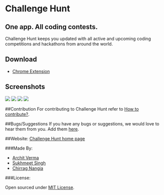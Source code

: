 # Challenge Hunt

## One app. All coding contests.
Challenge Hunt keeps you updated with all active and upcoming coding competitions and hackathons from around the world.

## Download
* [Chrome Extension](https://bit.ly/challengehunt)	

## Screenshots
![](http://imgur.com/dBnhUGN.png?1)
![](http://i.imgur.com/RH0kzPO.png?1)
![](http://i.imgur.com/kSK4xNV.png?1)
![](http://i.imgur.com/nHXgRQP.png?1)

##Contribution
For contributing to Challenge Hunt refer to [How to contribute?](CONTRIBUTING.md).

##Bugs/Suggestions
If you have any bugs or suggestions, we would love to hear them from you. Add them [here](https://github.com/ChallengeHunt/challengehunt/issues/new).

##Website:
[Challenge Hunt home page](http://challengehunt.github.io)

###Made By:

* [Archit Verma](https://github.com/architv)
* [Sukhmeet Singh](https://github.com/sukhmeet032795)
* [Chirrag Nangia](https://github.com/chirrag03)

###License:

Open sourced under [MIT License](https://github.com/ChallengeHunt/challengehunt/blob/master/LICENSE.md).
